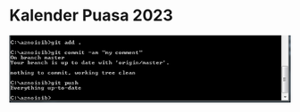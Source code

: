 ﻿# Kalender Puasa 2023

![Image](https://raw.githubusercontent.com/aznoisib/aznoisib.github.io/master/docs/images/addr.PNG)
